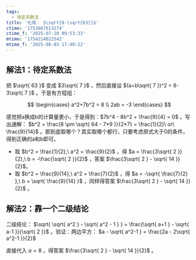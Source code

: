 ```yaml
---
tags:
  - 待定系数法
title: '化简： $\sqrt{8-\sqrt{63}}$'
ctime: '1753667613274'
ctime_f: '2025-07-28 09:53:33'
mtime: '1754214022542'
mtime_f: '2025-08-03 17:40:22'
---
```


## 解法1：待定系数法

把 $\sqrt{ 63 }$ 变成 $3\sqrt{ 7 }$ ，然后直接设 $(a+b\sqrt{ 7 })^2 = 8-3\sqrt{ 7 }$ 。于是有方程组：

$$
\begin{cases}
a^2+7b^2 = 8 \\
2ab = -3
\end{cases}
$$

感觉把a换成b的计算量更小，于是得到：$7b^4 - 8b^2 + \frac{9}{4} = 0$ 。写出通解： $b^2 = \frac{8 \pm \sqrt{ 64 - 7*9 }}{2*7} = \frac{1}{2}\ or\ \frac{9}{14}$ 。那到底取哪个？其实取哪个都行，只要考虑原式大于0的条件，得到正确的a和b即可。

- 取 $b^2 = \frac{1}{2},\ a^2 = \frac{9}{2}$ ，得 $a = \frac{3\sqrt{ 2 }}{2},\ b = -\frac{\sqrt{ 2 }}{2}$ ，答案 $\frac{3\sqrt{ 2 } - \sqrt{ 14 }}{2}$。
- 取 $b^2 = \frac{9}{14},\ a^2 = \frac{7}{2}$ ，得 $a = -\sqrt{ \frac{7}{2} },\ b = \sqrt{ \frac{9}{14} }$ ，同样得答案 $\frac{3\sqrt{ 2 } - \sqrt{ 14 }}{2}$ 。

## 解法2：靠一个二级结论

二级结论： $\sqrt{ \sqrt{ a^2 } - \sqrt{ a^2 - 1 } } = \frac{\sqrt{ a+1 } - \sqrt{ a-1 }}{\sqrt{ 2 }}$ 。验证：两边平方： $a - \sqrt{ a^2-1 } = \frac{2a - 2\sqrt{ a^2-1 }}{2}$

直接代入 $a=8$ ，得答案 $\frac{3\sqrt{ 2 } - \sqrt{ 14 }}{2}$ 。
